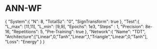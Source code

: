 # ANN-WF

{
	"System":{
		"N": 8,
		"TotalSz": "0",
		"SignTransform": true
	},
	"Test":{
		"L_max": [11,11],
		"L_min": [9,9],
		"Epochs": 1e3,
		"Steps" : 1,
		"Precision": 8e-16,
    "Repetitions": 5,
    "Pre-Training": true
	},
	"Network":{
		"Name": "TDT",
		"Architecture":["Linear",0,"Tanh","Linear",1,"Triangle","Linear",0,"Tanh"],
		"Loss": "Energy"
	}
}
